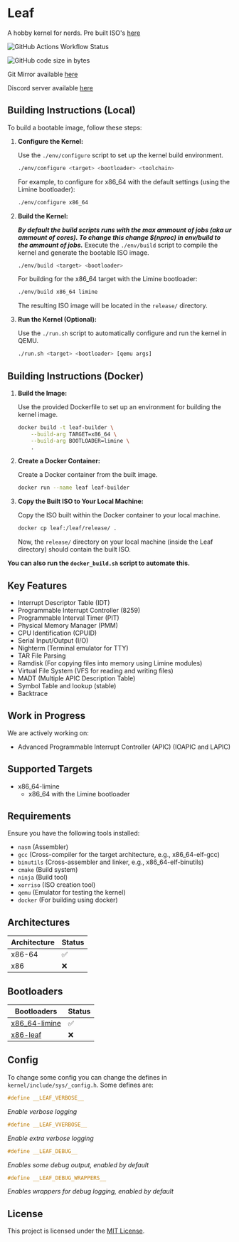 # Leaf
A hobby kernel for nerds. Pre built ISO's [here](https://nightly.link/leaf-kernel/kernel/workflows/build/main/Leaf-release.zip)

![GitHub Actions Workflow Status](https://img.shields.io/github/actions/workflow/status/leaf-kernel/kernel/.github%2Fworkflows%2Fbuild.yml?label=Daily%20ISO%20Build%20(x86_64-limine))

![GitHub code size in bytes](https://img.shields.io/github/languages/code-size/leaf-kernel/kernel?label=Code%20Size%20(bytes))

Git Mirror available [here](https://git.leafkern.xyz/leaf)

Discord server available [here](https://discord.gg/mv9eePT7zV)

## Building Instructions (Local)

To build a bootable image, follow these steps:

1. **Configure the Kernel:**

   Use the `./env/configure` script to set up the kernel build environment.

   ```bash
   ./env/configure <target> <bootloader> <toolchain>
   ```

   For example, to configure for x86_64 with the default settings (using the Limine bootloader):

   ```bash
   ./env/configure x86_64
   ```

2. **Build the Kernel:**

   ***By default the build scripts runs with the max ammount of jobs (aka ur ammount of cores). To change this change $(nproc) in env/build to the ammount of jobs.***
   Execute the `./env/build` script to compile the kernel and generate the bootable ISO image.

   ```bash
   ./env/build <target> <bootloader>
   ```

   For building for the x86_64 target with the Limine bootloader:

   ```bash
   ./env/build x86_64 limine
   ```

   The resulting ISO image will be located in the `release/` directory.

3. **Run the Kernel (Optional):**

   Use the `./run.sh` script to automatically configure and run the kernel in QEMU.

   ```bash
   ./run.sh <target> <bootloader> [qemu args]
   ```

## Building Instructions (Docker)

1. **Build the Image:**

   Use the provided Dockerfile to set up an environment for building the kernel image.

   ```bash
   docker build -t leaf-builder \
       --build-arg TARGET=x86_64 \
       --build-arg BOOTLOADER=limine \
       .
   ```

2. **Create a Docker Container:**

   Create a Docker container from the built image.

   ```bash
   docker run --name leaf leaf-builder
   ```

3. **Copy the Built ISO to Your Local Machine:**

   Copy the ISO built within the Docker container to your local machine.

   ```bash
   docker cp leaf:/leaf/release/ .
   ```

   Now, the `release/` directory on your local machine (inside the Leaf directory) should contain the built ISO.

**You can also run the `docker_build.sh` script to automate this.**

## Key Features

- Interrupt Descriptor Table (IDT)
- Programmable Interrupt Controller (8259)
- Programmable Interval Timer (PIT)
- Physical Memory Manager (PMM)
- CPU Identification (CPUID)
- Serial Input/Output (I/O)
- Nighterm (Terminal emulator for TTY)
- TAR File Parsing
- Ramdisk (For copying files into memory using Limine modules)
- Virtual File System (VFS for reading and writing files)
- MADT (Multiple APIC Description Table)
- Symbol Table and lookup (stable)
- Backtrace

## Work in Progress

We are actively working on:

- Advanced Programmable Interrupt Controller (APIC) (IOAPIC and LAPIC)

## Supported Targets

- x86_64-limine
  - x86_64 with the Limine bootloader

## Requirements

Ensure you have the following tools installed:

- `nasm` (Assembler)
- `gcc` (Cross-compiler for the target architecture, e.g., x86_64-elf-gcc)
- `binutils` (Cross-assembler and linker, e.g., x86_64-elf-binutils)
- `cmake` (Build system)
- `ninja` (Build tool)
- `xorriso` (ISO creation tool)
- `qemu` (Emulator for testing the kernel)
- `docker` (For building using docker)

## Architectures

| Architecture | Status |
| ------------ | ------ |
| x86-64       | ✅     |
| x86          | ❌     |

## Bootloaders

| Bootloaders                                                  | Status |
| ------------------------------------------------------------ | ------ |
| [x86_64-limine](https://github.com/limine-bootloader/limine) | ✅     |
| [x86-leaf](https://github.com/leaf-kernel/bootloader)        | ❌     |

## Config
To change some config you can change the defines in `kernel/include/sys/_config.h`. Some defines are:
```c
#define __LEAF_VERBOSE__
```
*Enable verbose logging*

```c
#define __LEAF_VVERBOSE__
```
*Enable extra verbose logging*

```c
#define __LEAF_DEBUG__
```
*Enables some debug output, enabled by default*

```c
#define __LEAF_DEBUG_WRAPPERS__
```
*Enables wrappers for debug logging, enabled by default*

## License

This project is licensed under the [MIT License](https://github.com/leaf-kernel/kernel/blob/main/LICENSE).
